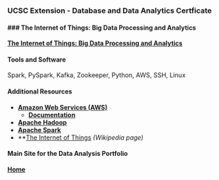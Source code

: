 ### UCSC Extension - Database and Data Analytics Certficate

#### ### The Internet of Things: Big Data Processing and Analytics

**[The Internet of Things: Big Data Processing and Analytics](https://dduril.github.io/ucscx-data-analytics/iot/)**

#### Tools and Software

Spark, PySpark, Kafka, Zookeeper, Python, AWS, SSH, Linux

#### Additional Resources

- **<a href="https://aws.amazon.com/">Amazon Web Services (AWS)</a>**
    - **<a href="https://aws.amazon.com/documentation/">Documentation</a>**
- **<a href="http://hadoop.apache.org/">Apache Hadoop</a>**
- **<a href="http://spark.apache.org/">Apache Spark</a>**
- **<a href="https://en.wikipedia.org/wiki/Internet_of_things">The Internet of Things</a> _(Wikipedia page)_

#### Main Site for the Data Analysis Portfolio

**[Home](https://dduril.github.io/ucscx-data-analytics/)**